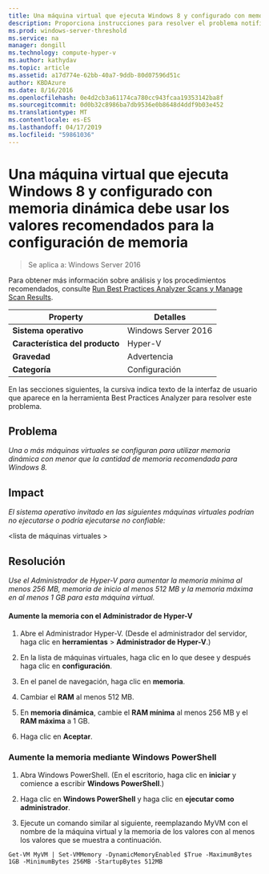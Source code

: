 ```yaml
---
title: Una máquina virtual que ejecuta Windows 8 y configurado con memoria dinámica debe usar los valores recomendados para la configuración de memoria
description: Proporciona instrucciones para resolver el problema notificado por esta regla de Best Practices Analyzer.
ms.prod: windows-server-threshold
ms.service: na
manager: dongill
ms.technology: compute-hyper-v
ms.author: kathydav
ms.topic: article
ms.assetid: a17d774e-62bb-40a7-9ddb-80d07596d51c
author: KBDAzure
ms.date: 8/16/2016
ms.openlocfilehash: 0e4d2cb3a61174ca780cc943fcaa19353142ba8f
ms.sourcegitcommit: 0d0b32c8986ba7db9536e0b8648d4ddf9b03e452
ms.translationtype: MT
ms.contentlocale: es-ES
ms.lasthandoff: 04/17/2019
ms.locfileid: "59861036"
---
```

# <a name="a-virtual-machine-running-windows-8-and-configured-with-dynamic-memory-should-use-recommended-values-for-memory-settings"></a>Una máquina virtual que ejecuta Windows 8 y configurado con memoria dinámica debe usar los valores recomendados para la configuración de memoria

>Se aplica a: Windows Server 2016

Para obtener más información sobre análisis y los procedimientos recomendados, consulte [Run Best Practices Analyzer Scans y Manage Scan Results](https://go.microsoft.com/fwlink/p/?LinkID=223177).  
  
|Property|Detalles|  
|-|-|  
|**Sistema operativo**|Windows Server 2016|  
|**Característica del producto**|Hyper-V|  
|**Gravedad**|Advertencia|  
|**Categoría**|Configuración|  
  
En las secciones siguientes, la cursiva indica texto de la interfaz de usuario que aparece en la herramienta Best Practices Analyzer para resolver este problema.  
  
## <a name="issue"></a>**Problema**  
*Una o más máquinas virtuales se configuran para utilizar memoria dinámica con menor que la cantidad de memoria recomendada para Windows 8.*  
  
## <a name="impact"></a>**Impact**  
*El sistema operativo invitado en las siguientes máquinas virtuales podrían no ejecutarse o podría ejecutarse no confiable:*  
  
\<lista de máquinas virtuales >  
  
## <a name="resolution"></a>**Resolución**  
*Use el Administrador de Hyper-V para aumentar la memoria mínima al menos 256 MB, memoria de inicio al menos 512 MB y la memoria máxima en al menos 1 GB para esta máquina virtual.*  
  
#### <a name="increase-memory-using-hyper-v-manager"></a>Aumente la memoria con el Administrador de Hyper-V  
  
1.  Abre el Administrador Hyper-V. (Desde el administrador del servidor, haga clic en **herramientas** > **Administrador de Hyper-V**.)  
  
2.  En la lista de máquinas virtuales, haga clic en lo que desee y después haga clic en **configuración**.  
  
3.  En el panel de navegación, haga clic en **memoria**.  
  
4.  Cambiar el **RAM** al menos 512 MB.  
  
5.  En **memoria dinámica**, cambie el **RAM mínima** al menos 256 MB y el **RAM máxima** a 1 GB.  
  
6.  Haga clic en **Aceptar**.  
  
### <a name="increase-memory-using-windows-powershell"></a>Aumente la memoria mediante Windows PowerShell  
  
1.  Abra Windows PowerShell. (En el escritorio, haga clic en **iniciar** y comience a escribir **Windows PowerShell**.)  
  
2.  Haga clic en **Windows PowerShell** y haga clic en **ejecutar como administrador**.  
  
3.  Ejecute un comando similar al siguiente, reemplazando MyVM con el nombre de la máquina virtual y la memoria de los valores con al menos los valores que se muestra a continuación.  
  
```  
Get-VM MyVM | Set-VMMemory -DynamicMemoryEnabled $True -MaximumBytes 1GB -MinimumBytes 256MB -StartupBytes 512MB  
```  
  


